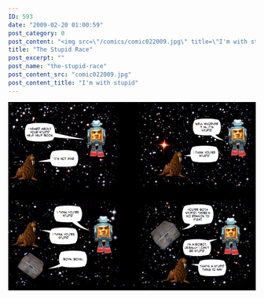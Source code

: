 ```yaml
---
ID: 593
date: "2009-02-20 01:00:59"
post_category: 0
post_content: "<img src=\"/comics/comic022009.jpg\" title=\"I'm with stupid\"/>"
title: "The Stupid Race"
post_excerpt: ""
post_name: "the-stupid-race"
post_content_src: "comic022009.jpg"
post_content_title: "I'm with stupid"
---
```



[![I'm with stupid](/comics-hi-res/comic022009.jpg)](/comics-hi-res/comic022009.jpg)
